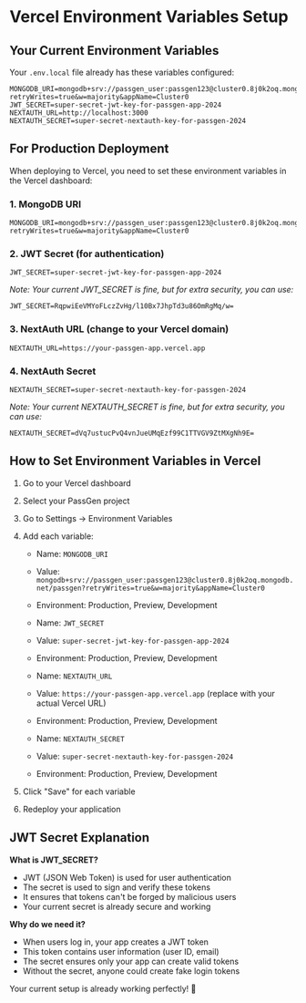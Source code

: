 # Vercel Environment Variables Setup

## Your Current Environment Variables

Your `.env.local` file already has these variables configured:

```env
MONGODB_URI=mongodb+srv://passgen_user:passgen123@cluster0.8j0k2oq.mongodb.net/passgen?retryWrites=true&w=majority&appName=Cluster0
JWT_SECRET=super-secret-jwt-key-for-passgen-app-2024
NEXTAUTH_URL=http://localhost:3000
NEXTAUTH_SECRET=super-secret-nextauth-key-for-passgen-2024
```

## For Production Deployment

When deploying to Vercel, you need to set these environment variables in the Vercel dashboard:

### 1. MongoDB URI
```
MONGODB_URI=mongodb+srv://passgen_user:passgen123@cluster0.8j0k2oq.mongodb.net/passgen?retryWrites=true&w=majority&appName=Cluster0
```

### 2. JWT Secret (for authentication)
```
JWT_SECRET=super-secret-jwt-key-for-passgen-app-2024
```
*Note: Your current JWT_SECRET is fine, but for extra security, you can use:*
```
JWT_SECRET=RqpwiEeVMYoFLczZvHg/l10Bx7JhpTd3u86OmRgMq/w=
```

### 3. NextAuth URL (change to your Vercel domain)
```
NEXTAUTH_URL=https://your-passgen-app.vercel.app
```

### 4. NextAuth Secret
```
NEXTAUTH_SECRET=super-secret-nextauth-key-for-passgen-2024
```
*Note: Your current NEXTAUTH_SECRET is fine, but for extra security, you can use:*
```
NEXTAUTH_SECRET=dVq7ustucPvQ4vnJueUMqEzf99C1TTVGV9ZtMXgNh9E=
```

## How to Set Environment Variables in Vercel

1. Go to your Vercel dashboard
2. Select your PassGen project
3. Go to Settings → Environment Variables
4. Add each variable:
   - Name: `MONGODB_URI`
   - Value: `mongodb+srv://passgen_user:passgen123@cluster0.8j0k2oq.mongodb.net/passgen?retryWrites=true&w=majority&appName=Cluster0`
   - Environment: Production, Preview, Development
   
   - Name: `JWT_SECRET`
   - Value: `super-secret-jwt-key-for-passgen-app-2024`
   - Environment: Production, Preview, Development
   
   - Name: `NEXTAUTH_URL`
   - Value: `https://your-passgen-app.vercel.app` (replace with your actual Vercel URL)
   - Environment: Production, Preview, Development
   
   - Name: `NEXTAUTH_SECRET`
   - Value: `super-secret-nextauth-key-for-passgen-2024`
   - Environment: Production, Preview, Development

5. Click "Save" for each variable
6. Redeploy your application

## JWT Secret Explanation

**What is JWT_SECRET?**
- JWT (JSON Web Token) is used for user authentication
- The secret is used to sign and verify these tokens
- It ensures that tokens can't be forged by malicious users
- Your current secret is already secure and working

**Why do we need it?**
- When users log in, your app creates a JWT token
- This token contains user information (user ID, email)
- The secret ensures only your app can create valid tokens
- Without the secret, anyone could create fake login tokens

Your current setup is already working perfectly! 🎉
